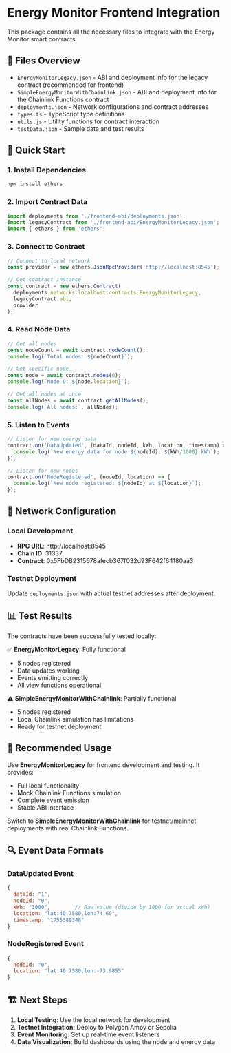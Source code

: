 # Energy Monitor Frontend Integration

This package contains all the necessary files to integrate with the Energy Monitor smart contracts.

## 📁 Files Overview

- `EnergyMonitorLegacy.json` - ABI and deployment info for the legacy contract (recommended for frontend)
- `SimpleEnergyMonitorWithChainlink.json` - ABI and deployment info for the Chainlink Functions contract
- `deployments.json` - Network configurations and contract addresses
- `types.ts` - TypeScript type definitions
- `utils.js` - Utility functions for contract interaction
- `testData.json` - Sample data and test results

## 🚀 Quick Start

### 1. Install Dependencies

```bash
npm install ethers
```

### 2. Import Contract Data

```javascript
import deployments from './frontend-abi/deployments.json';
import legacyContract from './frontend-abi/EnergyMonitorLegacy.json';
import { ethers } from 'ethers';
```

### 3. Connect to Contract

```javascript
// Connect to local network
const provider = new ethers.JsonRpcProvider('http://localhost:8545');

// Get contract instance
const contract = new ethers.Contract(
  deployments.networks.localhost.contracts.EnergyMonitorLegacy,
  legacyContract.abi,
  provider
);
```

### 4. Read Node Data

```javascript
// Get all nodes
const nodeCount = await contract.nodeCount();
console.log(`Total nodes: ${nodeCount}`);

// Get specific node
const node = await contract.nodes(0);
console.log(`Node 0: ${node.location}`);

// Get all nodes at once
const allNodes = await contract.getAllNodes();
console.log(`All nodes:`, allNodes);
```

### 5. Listen to Events

```javascript
// Listen for new energy data
contract.on('DataUpdated', (dataId, nodeId, kWh, location, timestamp) => {
  console.log(`New energy data for node ${nodeId}: ${kWh/1000} kWh`);
});

// Listen for new nodes
contract.on('NodeRegistered', (nodeId, location) => {
  console.log(`New node registered: ${nodeId} at ${location}`);
});
```

## 🔧 Network Configuration

### Local Development
- **RPC URL**: http://localhost:8545
- **Chain ID**: 31337
- **Contract**: 0x5FbDB2315678afecb367f032d93F642f64180aa3

### Testnet Deployment
Update `deployments.json` with actual testnet addresses after deployment.

## 📊 Test Results

The contracts have been successfully tested locally:

✅ **EnergyMonitorLegacy**: Fully functional
- 5 nodes registered
- Data updates working
- Events emitting correctly
- All view functions operational

⚠️ **SimpleEnergyMonitorWithChainlink**: Partially functional
- 5 nodes registered
- Local Chainlink simulation has limitations
- Ready for testnet deployment

## 🎯 Recommended Usage

Use **EnergyMonitorLegacy** for frontend development and testing. It provides:
- Full local functionality
- Mock Chainlink Functions simulation
- Complete event emission
- Stable ABI interface

Switch to **SimpleEnergyMonitorWithChainlink** for testnet/mainnet deployments with real Chainlink Functions.

## 🔍 Event Data Formats

### DataUpdated Event
```javascript
{
  dataId: "1",
  nodeId: "0", 
  kWh: "3000",        // Raw value (divide by 1000 for actual kWh)
  location: "lat:40.7580,lon:74.60",
  timestamp: "1755389348"
}
```

### NodeRegistered Event
```javascript
{
  nodeId: "0",
  location: "lat:40.7580,lon:-73.9855"
}
```

## 🏗️ Next Steps

1. **Local Testing**: Use the local network for development
2. **Testnet Integration**: Deploy to Polygon Amoy or Sepolia
3. **Event Monitoring**: Set up real-time event listeners
4. **Data Visualization**: Build dashboards using the node and energy data
